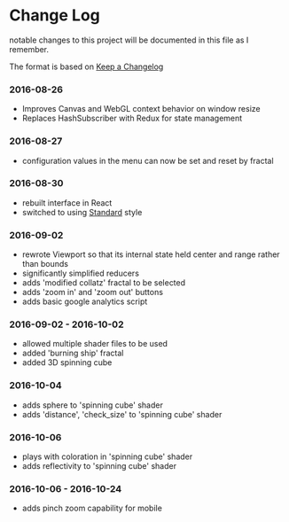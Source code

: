 # Change Log
notable changes to this project will be documented in this file as I remember.

The format is based on [Keep a Changelog](http://keepachangelog.com/)

### 2016-08-26
- Improves Canvas and WebGL context behavior on window resize
- Replaces HashSubscriber with Redux for state management

### 2016-08-27
- configuration values in the menu can now be set and reset by fractal

### 2016-08-30
- rebuilt interface in React
- switched to using [Standard](http://standardjs.com/) style

### 2016-09-02
- rewrote Viewport so that its internal state held center and range rather than bounds
- significantly simplified reducers
- adds 'modified collatz' fractal to be selected
- adds 'zoom in' and 'zoom out' buttons
- adds basic google analytics script

### 2016-09-02 - 2016-10-02
- allowed multiple shader files to be used
- added 'burning ship' fractal
- added 3D spinning cube

### 2016-10-04
- adds sphere to 'spinning cube' shader
- adds 'distance', 'check_size' to 'spinning cube' shader

### 2016-10-06
- plays with coloration in 'spinning cube' shader
- adds reflectivity to 'spinning cube' shader

### 2016-10-06 - 2016-10-24
- adds pinch zoom capability for mobile
